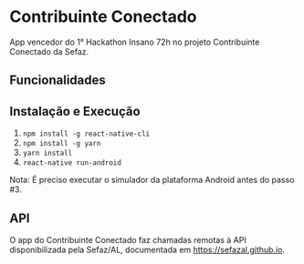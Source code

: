 # Contribuinte Conectado

App vencedor do 1° Hackathon Insano 72h no projeto Contribuinte Conectado da Sefaz.

## Funcionalidades

## Instalação e Execução

1. `npm install -g react-native-cli`
2. `npm install -g yarn`
3. `yarn install`
4. `react-native run-android`

Nota: É preciso executar o simulador da plataforma Android antes do passo #3.

## API

O app do Contribuinte Conectado faz chamadas remotas à API disponibilizada pela Sefaz/AL, documentada em https://sefazal.github.io.